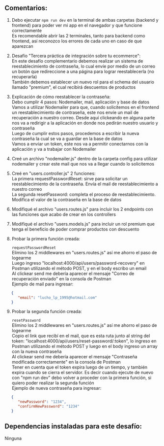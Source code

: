 ## Comentarios:

1. Debo ejecutar `npm run dev` en la terminal de ambas carpetas (backend y frontend) para poder ver mi app en el navegador y que funcione correctamente <br>
   Es recomendable abrir las 2 terminales, tanto para backend como frontend, así reconozco los errores de cada uno en caso de que aparezcan
2. Desafío "Tercera práctica de integración sobre tu ecommerce": <br>
   En este desafío complementario debemos realizar un sistema de reestablecimiento de contraseña, lo cual envíe por medio de un correo un botón que redireccione a una página para lograr reestablecerla (no recuperarla) <br>
   También debemos establecer un nuevo rol para el schema del usuario llamado "premium", el cual recibirá descuentos de productos
3. Explicación de cómo reestablecer la contraseña: <br>
   Debo cumplir 4 pasos: Nodemailer, mail, aplicación y base de datos <br>
   Vamos a utilizar Nodemailer para que, cuando solicitemos en el frontend un reestablecimiento de contraseña, este nos envíe un mail de recuperación a nuestro correo. Desde aquí clickeando en alguna parte nos va a redirigir a la aplicación en donde nos pedirán nuestro usuario y contraseña <br>
   Luego de cumplir estos pasos, procedemos a escribir la nueva contraseña la cual se va a guardar en la base de datos <br>
   Vamos a enviar un token, este nos va a permitir conectarnos con la aplicación y va a trabajar con Nodemailer
4. Creé un archivo "nodemailer.js" dentro de la carpeta config para utilizar nodemailer y crear este mail que nos va a llegar cuando lo solicitemos
5. Creé en "users.controller.js" 2 funciones: <br>
   La primera requestPasswordReset: sirve para solicitar un reestablecimiento de la contraseña. Envía el mail de reestablecimiento a nuestro correo <br>
   La segunda resetPassword: completa el proceso de reestablecimiento. Modifica el valor de la contraseña en la base de datos
6. Modifiqué el archivo "users.routes.js" para incluir los 2 endpoints con las funciones que acabo de crear en los controllers
7. Modifiqué el archivo "users.models.js" para incluir un rol premium que tenga el beneficio de poder comprar productos con descuento
8. Probar la primera función creada: <br>

   `requestPasswordReset` <br>
   Elimino los 2 middlewares en "users.routes.js" así me ahorro el paso de logearme <br>
   Luego ingreso "localhost:4000/api/users/password-recovery" en Postman utilizando el método POST, y en el body escribo un email <br>
   Al clickear send me debería aparecer el mensaje "Correo de recuperación enviado" en la consola de Postman <br>
   Ejemplo de mail para ingresar:

```json
   {
      "email": "lucho_lp_1995@hotmail.com"
   }
```

9. Probar la segunda función creada: <br>

   `resetPassword` <br>
   Elimino los 2 middlewares en "users.routes.js" así me ahorro el paso de logearme <br>
   Copio el link que recibí en el mail, que es esta ruta junto al string del token: "localhost:4000/api/users/reset-password/:token", lo ingreso en Postman utilizando el método POST y luego en el body ingreso un array con la nueva contraseña <br>
   Al clickear send me debería aparecer el mensaje "Contraseña modificada correctamente" en la consola de Postman <br>
   Tener en cuenta que el token expira luego de un tiempo, y también expira cuando se cierra el servidor. Es decir cuando ejecute de nuevo con "npm run dev" debo volver a proceder con la primera función, si quiero poder realizar la segunda función <br>
   Ejemplo de nueva contraseña para ingresar:

```json
   {
      "newPassword": "1234",
      "confirmNewPassword": "1234"
   }
```



## Dependencias instaladas para este desafío:

Ninguna